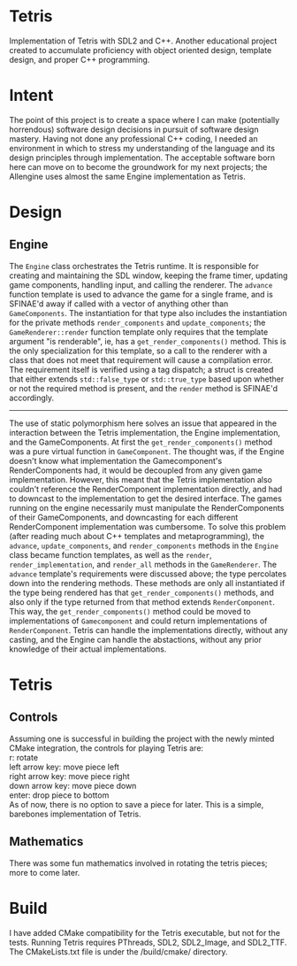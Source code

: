 # Tetris

Implementation of Tetris with SDL2 and C++. Another educational
project created to accumulate proficiency with object oriented design,
template design, and proper C++ programming.

# Intent

The point of this project is to create a space where I can make
(potentially horrendous) software design decisions in pursuit of
software design mastery.  Having not done any professional C++ coding,
I needed an environment in which to stress my understanding of the
language and its design principles through implementation. The
acceptable software born here can move on to become the groundwork for
my next projects; the Allengine uses almost the same Engine
implementation as Tetris.

# Design

## Engine

The `Engine` class orchestrates the Tetris runtime. It is responsible
for creating and maintaining the SDL window, keeping the frame timer,
updating game components, handling input, and calling the
renderer. The `advance` function template is used to advance the game
for a single frame, and is SFINAE'd away if called with a vector of
anything other than `GameComponents`. The instantiation for that type
also includes the instantiation for the private methods
`render_components` and `update_components`; the
`GameRenderer::render` function template only requires that the
template argument "is renderable", ie, has a `get_render_components()`
method. This is the only specialization for this template, so a call
to the renderer with a class that does not meet that requirement will
cause a compilation error. The requirement itself is verified using a
tag dispatch; a struct is created that either extends
`std::false_type` or `std::true_type` based upon whether or not the
required method is present, and the `render` method is SFINAE'd
accordingly. 
* * *
The use of static polymorphism here solves an issue that
appeared in the interaction between the Tetris implementation, the
Engine implementation, and the GameComponents. At first the
`get_render_components()` method was a pure virtual function in
`GameComponent`. The thought was, if the Engine doesn't know what
implementation the Gamecomponent's RenderComponents had, it would be
decoupled from any given game implementation. However, this meant that
the Tetris implementation also couldn't reference the RenderComponent
implementation directly, and had to downcast to the implementation to
get the desired interface. The games running on the engine necessarily
must manipulate the RenderComponents of their GameComponents, and
downcasting for each different RenderComponent implementation was
cumbersome. To solve this problem (after reading much about C++
templates and metaprogramming), the `advance`, `update_components`,
and `render_components` methods in the `Engine` class became function
templates, as well as the `render`, `render_implementation`, and
`render_all` methods in the `GameRenderer`. The `advance` template's
requirements were discussed above; the type percolates down into the
rendering methods. These methods are only all instantiated if the type
being rendered has that `get_render_components()` methods, and also
only if the type returned from that method extends
`RenderComponent`. This way, the `get_render_components()` method
could be moved to implementations of `Gamecomponent` and could return
implementations of `RenderComponent`. Tetris can handle the
implementations directly, without any casting, and the Engine can
handle the abstactions, without any prior knowledge of their actual
implementations.

# Tetris

## Controls

Assuming one is successful in building the project with the newly
minted CMake integration, the controls for playing Tetris are:  
r: rotate  
left arrow key: move piece left  
right arrow key: move piece right  
down arrow key: move piece down  
enter: drop piece to bottom  
As of now, there is no option to save a piece for later. This is a
simple, barebones implementation of Tetris.

## Mathematics

There was some fun mathematics involved in rotating the tetris pieces;
more to come later. 

# Build

I have added CMake compatibility for the Tetris executable, but not
for the tests. Running Tetris requires PThreads, SDL2, SDL2\_Image, and
SDL2\_TTF. The CMakeLists.txt file is under the /build/cmake/
directory. 
